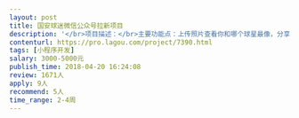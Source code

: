 ```yaml
---                
layout: post       
title: 国安球迷微信公众号拉新项目           
description: '</br>项目描述：</br>主要功能点：上传照片查看你和哪个球星最像，分享</br>开发点：1. 面部识别、2. 关注微信公众号、3.保存照片、4.分享到朋友圈</br></br>ps：公司内有设计人员，缺乏开发测试组</br>'     
contenturl: https://pro.lagou.com/project/7390.html      
tags: [小程序开发]            
salary: 3000-5000元          
publish_time: 2018-04-20 16:24:08         
review: 1671人                   
apply: 9人                   
recommend: 5人                   
time_range: 2-4周              
---                 
```

